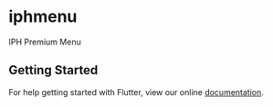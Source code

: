 # iphmenu

IPH Premium Menu

## Getting Started

For help getting started with Flutter, view our online
[documentation](https://flutter.io/).
